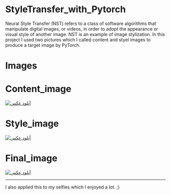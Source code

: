 # StyleTransfer_with_Pytorch


Neural Style Transfer (NST) refers to a class of software algorithms that manipulate digital images, or videos, in order to adopt the appearance or visual style of another image. NST is an example of image stylization.
In this project I used two pictures which I called content and styel images to produce a target image by PyTorch.



# Images

# Content_image
<a href="http://uupload.ir/" target="_blank"><img src="http://uupload.ir/files/ckwm_newyork.jpg" border="0" alt="آپلود عکس" /></a>

# Style_image
<a href="http://uupload.ir/" target="_blank"><img src="http://uupload.ir/files/hgnw_paint.jpg" border="0" alt="آپلود عکس" /></a>


# Final_image
<a href="http://uupload.ir/" target="_blank"><img src="http://uupload.ir/files/k5or_download.png" border="0" alt="آپلود عکس" /></a>



---------------------------------------------------------------------------------------------------------------------------------------------

I also applied this to my selfies which I enjoyed a lot. ;)



